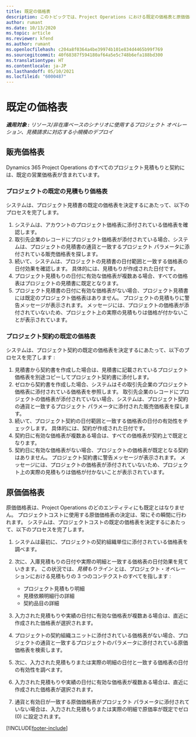 ```yaml
---
title: 既定の価格表
description: このトピックでは、Project Operations における既定の価格表と原価価格表について説明します。
author: rumant
ms.date: 10/13/2020
ms.topic: article
ms.reviewer: kfend
ms.author: rumant
ms.openlocfilehash: c204a8f0364a4be39974b101e834d4465b99f769
ms.sourcegitcommit: 40f68387f594180af64a5e5c748b6efa188bd300
ms.translationtype: HT
ms.contentlocale: ja-JP
ms.lasthandoff: 05/10/2021
ms.locfileid: "6000487"
---
```

# <a name="default-price-lists"></a>既定の価格表

_**適用対象 :** リソース/非在庫ベースのシナリオに使用するプロジェクト オペレーション、見積請求に対応する小規模のデプロイ_

## <a name="sales-price-lists"></a>販売価格表

Dynamics 365 Project Operations のすべてのプロジェクト見積もりと契約には、既定の営業価格表が含まれています。 

### <a name="price-list-default-on-project-quotes"></a>プロジェクトの既定の見積もり価格表
システムは、プロジェクト見積書の既定の価格表を決定するにあたって、以下のプロセスを完了します。

1. システムは、アカウントのプロジェクト価格表に添付されている価格表を確認します。 
2. 取引先企業のレコードにプロジェクト価格表が添付されている場合、システムは、プロジェクトの見積書の通貨と一致するプロジェクト パラメータに添付されている販売価格表を探します。
3. 続いて、システムは、プロジェクトの見積書の日付範囲と一致する価格表の日付効果を確認します。 具体的には、見積もりが作成された日付です。
4. プロジェクト見積もりの日付に有効な価格表が複数ある場合、すべての価格表はプロジェクトの見積書に既定となります。
5. プロジェクト見積書の日付に有効な価格表がない場合、プロジェクト見積書には既定のプロジェクト価格表はありません。 プロジェクトの見積もりに警告メッセージが表示されます。 メッセージには、プロジェクトの価格表が添付されていないため、プロジェクト上の実際の見積もりは価格が付かないことが表示されています。

### <a name="price-list-default-on-project-contracts"></a>プロジェクト契約の既定の価格表 
システムは、プロジェクト契約の既定の価格表を決定するにあたって、以下のプロセスを完了します :

1. 見積書から契約書を作成した場合は、見積書に記載されているプロジェクト価格表を別途コピーしてプロジェクト契約書に添付します。
2. ゼロから契約書を作成した場合、システムはその取引先企業のプロジェクト価格表に添付されている価格表を参照します。 取引先企業のレコードにプロジェクトの価格表が添付されていない場合、システムは、プロジェクト契約の通貨と一致するプロジェクト パラメータに添付された販売価格表を探します。
4. 続いて、プロジェクト契約の日付範囲と一致する価格表の日付の有効性をチェックします。 具体的には、契約が作成された日付です。
5. 契約日に有効な価格表が複数ある場合は、すべての価格表が契約上で既定となります。
6. 契約日に有効な価格表がない場合、プロジェクトの価格表が既定となる契約はありません。 プロジェクト契約書に警告メッセージが表示されます。 メッセージには、プロジェクトの価格表が添付されていないため、プロジェクト上の実際の見積もりは価格が付かないことが表示されています。

## <a name="cost-price-lists"></a>原価価格表

原価価格表は、Project Operations のどのエンティティにも既定とはなりません。 プロジェクトコストに使用する原価価格表の決定は、常にその瞬間に行われます。 システムは、プロジェクトコストの既定の価格表を決定するにあたって、以下のプロセスを完了します。

1. システムは最初に、プロジェクトの契約組織単位に添付されている価格表を調べます。
2. 次に、入庫見積もりの日付や実際の明細と一致する価格表の日付効果を見ていきます。 この状況では、*見積もりライン* とは、プロジェクト・オペレーションにおける見積もりの 3 つのコンテクストのすべてを指します :

    - プロジェクト見積もり明細
    - 見積依頼明細行の詳細
    - 契約品目の詳細
  
3. 入力された見積もりや実績の日付に有効な価格表が複数ある場合は、直近に作成された価格表が選択されます。
4. プロジェクトの契約組織ユニットに添付されている価格表がない場合、プロジェクトの通貨と一致するプロジェクトのパラメータに添付されている原価価格表を検索します。
5. 次に、入力された見積もりまたは実際の明細の日付と一致する価格表の日付の有効性を調べます。 
6. 入力された見積もりや実績の日付に有効な価格表が複数ある場合は、直近に作成された価格表が選択されます。
7. 通貨と有効日が一致する原価価格表がプロジェクト パラメータに添付されていない場合は、入力された見積もりまたは実際の明細で原価率が既定でゼロ (0) に設定されます。


[!INCLUDE[footer-include](../includes/footer-banner.md)]